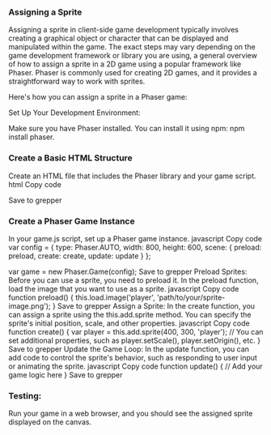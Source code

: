 ### Assigning a Sprite

Assigning a sprite in client-side game development typically involves creating a graphical object or character that can be displayed and manipulated within the game. The exact steps may vary depending on the game development framework or library you are using, a general overview of how to assign a sprite in a 2D game using a popular framework like Phaser. Phaser is commonly used for creating 2D games, and it provides a straightforward way to work with sprites.

Here's how you can assign a sprite in a Phaser game:

Set Up Your Development Environment:

Make sure you have Phaser installed. You can install it using npm: npm install phaser.

### Create a Basic HTML Structure

Create an HTML file that includes the Phaser library and your game script.
html
Copy code
<!DOCTYPE html>
<html>
<head>
    <script type="text/javascript" src="phaser.min.js"></script>
</head>
<body>
    <script type="text/javascript" src="game.js"></script>
</body>
</html>

Save to grepper

### Create a Phaser Game Instance
In your game.js script, set up a Phaser game instance.
javascript
Copy code
var config = {
    type: Phaser.AUTO,
    width: 800,
    height: 600,
    scene: {
        preload: preload,
        create: create,
        update: update
    }
};

var game = new Phaser.Game(config);
Save to grepper
Preload Sprites:
Before you can use a sprite, you need to preload it. In the preload function, load the image that you want to use as a sprite.
javascript
Copy code
function preload() {
    this.load.image('player', 'path/to/your/sprite-image.png');
}
Save to grepper
Assign a Sprite:
In the create function, you can assign a sprite using the this.add.sprite method. You can specify the sprite's initial position, scale, and other properties.
javascript
Copy code
function create() {
    var player = this.add.sprite(400, 300, 'player');
    // You can set additional properties, such as player.setScale(), player.setOrigin(), etc.
}
Save to grepper
Update the Game Loop:
In the update function, you can add code to control the sprite's behavior, such as responding to user input or animating the sprite.
javascript
Copy code
function update() {
    // Add your game logic here
}
Save to grepper
### Testing:
Run your game in a web browser, and you should see the assigned sprite displayed on the canvas.
